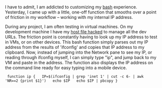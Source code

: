 I have to admit, I am addicted to customizing my [bash](http://en.wikipedia.org/wiki/Bash_\(Unix_shell\)) experience. Yesterday, I came up with a little, one-off function that smooths over a point of friction in my workflow – working with my internal IP address.

During any project, I am often testing in virtual machines. On my development machine I have my [host file hacked](http://www.adamsimpson.net/a-few-bash-tips) to manage all the dev URLs. The friction point is constantly having to look up my IP address to test in VMs, or on other devices. This bash function simply parses out my IP address from the results of 'ifconfig' and copies that IP address to my clipboard. Now, instead of jumping into the Network pane to see my IP, or reading through ifconfig myself, I can simply type "ip", and jump back to my VM and paste in the address. The function also displays the IP address on the command line ready for easy typing into a mobile device.

`  function ip {   IP=$(ifconfig | grep 'inet 1' | cut -c 6- | awk 'NR==2 {print $1}')   echo $IP   echo $IP | pbcopy } `
